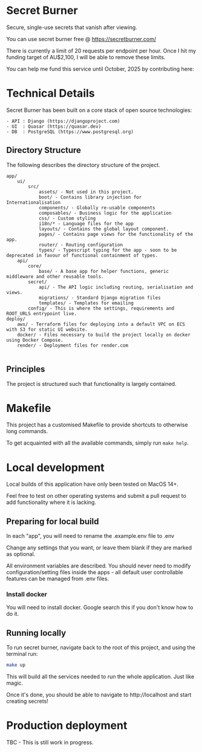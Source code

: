 # Secret Burner

Secure, single-use secrets that vanish after viewing.

You can use secret burner free @ https://secretburner.com/

There is currently a limit of 20 requests per endpoint per hour. Once I hit my funding target of
AU$2,100, I will be able to remove these limits.

You can help me fund this service until October, 2025 by contributing here:

# Technical Details

Secret Burner has been built on a core stack of open source technologies:

```
- API : Django (https://djangoproject.com)
- UI  : Quasar (https://quasar.dev)
- DB  : PostgreSQL (https://www.postgresql.org)
```

## Directory Structure

The following describes the directory structure of the project.

```
app/
    ui/
        src/
            assets/ - Not used in this project.
            boot/ - Contains library injection for Internationalisation
            components/ - Globally re-usable components
            composables/ - Business logic for the application
            css/ - Custom styling
            i18n/* - Language files for the app
            layouts/ - Contains the global layout component.
            pages/ - Contains page views for the functionality of the app.
            router/ - Routing configuration
            types/ - Typescript typing for the app - soon to be deprecated in favour of functional containment of types.
    api/
        core/
            base/ - A base app for helper functions, generic middleware and other reusable tools.
        secret/
            api/ - The API logic including routing, serialisation and views.
            migrations/ - Standard Django migration files
            templates/ - Templates for emailing
        config/ - This is where the settings, requirements and ROOT_URLS entrypoint live.
deploy/
    aws/ - Terraform files for deploying into a default VPC on ECS with S3 for static UI website.
    docker/ - Files necessary to build the project locally on docker using Docker Compose.
    render/ - Deployment files for render.com
        
```

## Principles

The project is structured such that functionality is largely contained.

# Makefile

This project has a customised Makefile to provide shortcuts to otherwise long commands.

To get acquainted with all the available commands, simply run `make help`.

# Local development

Local builds of this application have only been tested on MacOS 14+.

Feel free to test on other operating systems and submit a pull request to add functionality where it
is lacking.

## Preparing for local build

In each "app", you will need to rename the .example.env file to .env

Change any settings that you want, or leave them blank if they are marked as optional.

All environment variables are described. You should never need to modify configuration/setting files inside
the apps - all default user controllable features can be managed from .env files.

### Install docker

You will need to install docker. Google search this if you don't know how to do it.

## Running locally

To run secret burner, navigate back to the root of this project, and using the terminal run:

```bash
make up
```

This will build all the services needed to run the whole application. Just like magic.

Once it's done, you should be able to navigate to http://localhost and start creating secrets!

# Production deployment

TBC - This is still work in progress.